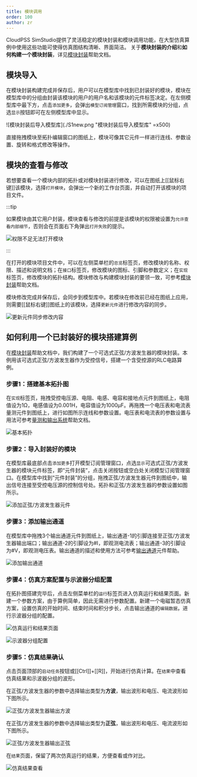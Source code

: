 ```yaml
---
title: 模块调用
order: 100
author: zr
---
```


CloudPSS SimStudio提供了灵活稳定的模块封装和模块调用功能，在大型仿真算例中使用这些功能可使得仿真图结构清晰、界面简洁。
关于**模块封装的介绍**和**如何构建一个模块封装**，详见[模块封装](../Mask.md)帮助文档。

## 模块导入

在模块封装构建完成并保存后，用户可以在模型库中找到已封装好的模块，模块在模型库中的分组由封装该模块的用户的用户名和该模块的元件标签决定。在左侧模型库中最下方，点击`添加更多`，会弹出`模型订阅管理`窗口，找到所需模块的分组，点选`显示`按钮即可在左侧模型库中显示。  

![模块封装后导入模型库](./S1new.png "模块封装后导入模型库" =x500)

直接拖拽模块至拓扑编辑窗口的图纸上，模块可像其它元件一样进行连线、参数设置、旋转和格式修改等操作。


## 模块的查看与修改

若想要查看一个模块内部的拓扑或对模块封装进行修改，可以在图纸上[[鼠标右键]]该模块，选择`打开模块`，会弹出一个新的工作台页面，并自动打开该模块的项目文件。

:::tip

如果模块由其它用户封装，模块查看与修改的前提是该模块的权限被设置为`允许查看内部细节`，否则会在页面右下角弹出`打开失败`的提示。

![权限不足无法打开模块](./S2new.png "权限不足无法打开模块")

:::

在打开的模块项目文件中，可以在左侧菜单栏的`总览`标签页，修改模块的名称、权限、描述和说明文档；在`接口`标签页，修改模块的图标、引脚和参数定义；在`实现`标签页，修改模块的拓扑结构。模块修改与构建模块封装的要领一致，可参考[模块封装](../Mask.md)帮助文档。

模块修改完成并保存后，会同步到模型库中。若模块在修改前已经在图纸上应用，则需要[[鼠标右键]]图纸上的该模块，选择`更新元件`进行修改内容的同步。

![更新元件同步修改内容](./S3new.png "更新元件同步修改内容")


## 如何利用一个已封装好的模块搭建算例

在[模块封装](../Mask.md)帮助文档中，我们构建了一个可选式正弦/方波发生器的模块封装。本例用该可选式正弦/方波发生器作为受控信号，搭建一个含受控源的RLC电路算例。

### 步骤1：搭建基本拓扑图

在`实现`标签页，拖拽受控电压源、电阻、电感、电容和接地点元件到图纸上，电阻值设为1Ω，电感值设为0.001H，电容值设为1000μF。再拖拽一个电压表和电流表量测元件到图纸上，进行如图所示连线和参数设置。电压表和电流表的参数设置与用法可参考[量测和输出系统](../Measure.md)帮助文档。

![基本拓扑](./基本拓扑1.jpg "基本拓扑")

### 步骤2：导入封装好的模块

在模型库最底部点击`添加更多`打开模型订阅管理窗口，点选`显示`可选式正弦/方波发生器的模块元件标签，即“元件封装”，点击关闭按钮或空白处关闭模型订阅管理窗口。在模型库中找到“元件封装”的分组，拖拽正弦/方波发生器元件到图纸中，输出信号连接至受控电压源的控制信号处。拓扑和正弦/方波发生器的参数设置如图所示。

![添加正弦/方波发生器元件](./添加正弦方波发生器元件.jpg "添加正弦/方波发生器元件")

### 步骤3：添加输出通道

在模型库中拖拽3个输出通道元件到图纸上，输出通道-1的引脚连接至正弦/方波发生器输出端口；输出通道-2的引脚设为#I，即观测电流表；输出通道-3的引脚设为#V，即观测电压表。输出通道的描述和使用方法可参考[输出通道](../../../components/comp_PSS/comp_PSSOutput/OutputChannel/index.md)元件帮助。

![添加输出通道](./添加输出通道.png "添加输出通道")

### 步骤4：仿真方案配置与示波器分组配置

在拓扑图搭建完毕后，点击左侧菜单栏的`运行`标签页进入仿真运行和结果页面。新建一个参数方案，由于算例简单，因此无需进行参数配置。新建一个电磁暂态仿真方案，设置仿真的开始时间、结束时间和积分步长，点击输出通道的`编辑数据`，进行示波器分组的配置。 

![仿真运行和结果页面](./仿真运行和结果页面.png "仿真运行和结果页面")

![示波器分组配置](./S8.png "示波器分组配置")

### 步骤5：仿真结果确认

点击页面顶部的`启动任务`按钮或[[Ctrl]]+[[R]]，开始进行仿真计算。在`结果`中查看仿真结果和示波器分组的波形。  

在正弦/方波发生器的参数中选择输出类型为**方波**，输出波形和电压、电流波形如下图所示。

![正弦/方波发生器输出方波](./S9.png "正弦/方波发生器输出方波")

在正弦/方波发生器的参数中选择输出类型为**正弦**，输出波形和电压、电流波形如下图所示。

![正弦/方波发生器输出正弦](./S10.png "正弦/方波发生器输出正弦")

在`结果`页面，保留了两次仿真运行的结果，方便查看或作对比。

![仿真结果查看](./仿真结果查看.png "仿真结果查看")



